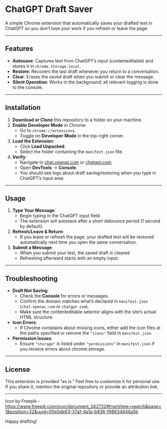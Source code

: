 # ChatGPT Draft Saver

A simple Chrome extension that automatically saves your drafted text in ChatGPT so you don’t lose your work if you refresh or leave the page.

---

## Features

- **Autosave**: Captures text from ChatGPT’s input (contenteditable) and stores it in `chrome.storage.local`.
- **Restore**: Recovers the last draft whenever you return to a conversation.
- **Clear**: Erases the saved draft when you submit or clear the message.
- **Silent Operation**: Works in the background; all relevant logging is done to the console.

---

## Installation

1. **Download or Clone** this repository to a folder on your machine.
2. **Enable Developer Mode** in Chrome:
   - Go to `chrome://extensions`.
   - Toggle on **Developer Mode** in the top-right corner.
3. **Load the Extension**:
   - Click **Load Unpacked**.
   - Select the folder containing the `manifest.json` file.
4. **Verify**:
   - Navigate to [chat.openai.com](https://chat.openai.com/) or [chatgpt.com](https://chatgpt.com/).
   - Open **DevTools** → **Console**.
   - You should see logs about draft saving/restoring when you type in ChatGPT’s input area.

---

## Usage

1. **Type Your Message**:
   - Begin typing in the ChatGPT input field.
   - The extension will autosave after a short debounce period (1 second by default).
2. **Refresh/Leave & Return**:
   - If you leave or refresh the page, your drafted text will be restored automatically next time you open the same conversation.
3. **Submit a Message**:
   - When you submit your text, the saved draft is cleared.
   - Refreshing afterward starts with an empty input.

---

## Troubleshooting

- **Draft Not Saving**:
  - Check the **Console** for errors or messages.
  - Confirm the domain matches what’s declared in `manifest.json` (`chat.openai.com` or `chatgpt.com`).
  - Make sure the contenteditable selector aligns with the site’s actual HTML structure.
- **Icon Errors**:
  - If Chrome complains about missing icons, either add the icon files at the paths specified or remove the `"icons"` field in `manifest.json`.
- **Permission Issues**:
  - Ensure `"storage"` is listed under `"permissions"` in `manifest.json` if you receive errors about chrome.storage.

---

## License

This extension is provided “as is.” Feel free to customize it for personal use. If you share it, mention the original repository or provide an attribution link.

---

Icon by Freepik - https://www.freepik.com/icon/document_342732#fromView=search&page=1&position=32&uuid=00e0de63-37a1-4a1a-b836-f98634846a5b

Happy drafting!
